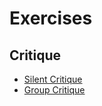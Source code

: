 # Exercises

## Critique

   * [Silent Critique](exercises/thoughtbot-silent-critique.md)
   * [Group Critique](exercises/thoughtbot-group-critique.md)

